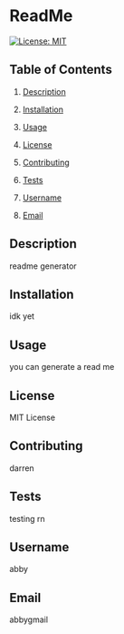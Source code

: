 # ReadMe  
 [![License: MIT](https://img.shields.io/badge/License-MIT-yellow.svg)](https://opensource.org/licenses/MIT) 
 ## Table of Contents 

     
 1. [Description](##description) 
 2. [Installation](##installation) 
 3. [Usage](##usage) 
 4. [License](##license)
     
 5. [Contributing](##contributing) 
 6. [Tests](##tests) 
 7. [Username](##username) 
 8. [Email](##email)
     
 ## Description 
 readme generator 
 ## Installation 
 idk yet 
 ## Usage 
 you can generate a read me
     
 ## License 
 MIT License 
 ## Contributing 
 darren 
 ## Tests 
 testing rn
     
 ## Username 
 abby 
 ## Email 
 abbygmail